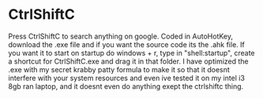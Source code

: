 # CtrlShiftC
Press CtrlShiftC to search anything on google. Coded in AutoHotKey, download the .exe file and if you want the source code its the .ahk file. If you want it to start on startup do windows + r, type in "shell:startup", create a shortcut for CtrlShiftC.exe and drag it in that folder. I have optimized the .exe with my secret krabby patty formula to make it so that it doesnt interfere with your system resources and even ive tested it on my intel i3 8gb ran laptop, and it doesnt even do anything exept the ctrlshiftc thing. 
